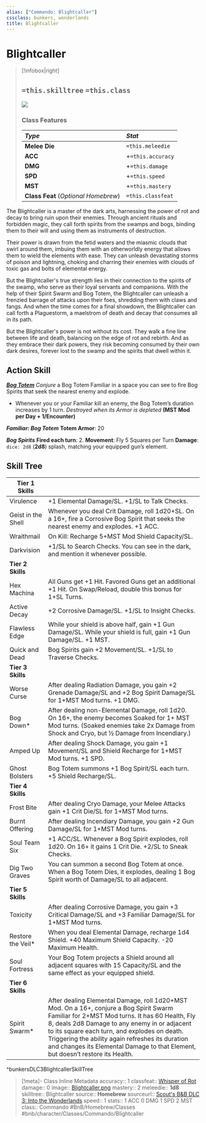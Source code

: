 ```yaml
---
alias: ["Commando: Blightcaller"]
cssclass: bunkers, wonderlands
title: Blightcaller
---
```


# Blightcaller


>[!infobox|right]
>## `=this.skilltree` `=this.class`
>![](_attachments/Blightcaller.png)
> ### Class Features
>
> | ***Type*** | ***Stat*** |
> |:---|:---|
> | **Melee Die** | `=this.meleedie` |
> | **ACC** | +`=this.accuracy`|
> | **DMG** | +`=this.damage` |
> | **SPD** | +`=this.speed` |
> | **MST** | +`=this.mastery` |
> | **Class Feat** (*Optional Homebrew*) | `=this.classfeat` |
>

The Blightcaller is a master of the dark arts, harnessing the power of rot and decay to bring ruin upon their enemies. Through ancient rituals and forbidden magic, they call forth spirits from the swamps and bogs, binding them to their will and using them as instruments of destruction.

Their power is drawn from the fetid waters and the miasmic clouds that swirl around them, imbuing them with an otherworldly energy that allows them to wield the elements with ease. They can unleash devastating storms of poison and lightning, choking and charring their enemies with clouds of toxic gas and bolts of elemental energy.

But the Blightcaller's true strength lies in their connection to the spirits of the swamp, who serve as their loyal servants and companions. With the help of their Spirit Swarm and Bog Totem, the Blightcaller can unleash a frenzied barrage of attacks upon their foes, shredding them with claws and fangs. And when the time comes for a final showdown, the Blightcaller can call forth a Plaguestorm, a maelstrom of death and decay that consumes all in its path.

But the Blightcaller's power is not without its cost. They walk a fine line between life and death, balancing on the edge of rot and rebirth. And as they embrace their dark powers, they risk becoming consumed by their own dark desires, forever lost to the swamp and the spirits that dwell within it.

## Action Skill
***[Bog Totem](../../Abilities/Commando/Bog-Totem.md)***
*Conjure* a Bog Totem Familiar in a space you can see to fire Bog Spirits that seek the nearest enemy and explode.
- Whenever you or your Familiar kill an enemy, the Bog Totem’s duration increases by 1 turn.
*Destroyed when its Armor is depleted*
**(MST Mod per Day + 1/Encounter)**

***Familiar: Bog Totem***
**Totem Armor**: 20

***Bog Spirits***
**Fired each turn**: 2.
**Movement**: Fly 5 Squares per Turn
**Damage**: `dice: 2d8` (**2d8**) splash, matching your equipped gun’s element.

## Skill Tree
| Tier 1 Skills |  |
|---|---|
| Virulence | +1 Elemental Damage/SL. +1/SL to Talk Checks. |
| Geist in the Shell | Whenever you deal Crit Damage, roll 1d20+SL. On a 16+, fire a Corrosive Bog Spirit that seeks the nearest enemy and explodes. +1 ACC. |
| Wraithmail | On Kill: Recharge 5+MST Mod Shield Capacity/SL.  |
| Darkvision | +1/SL to Search Checks. You can see in the dark, and mention it whenever possible. |
| **Tier 2 Skills** |  |
| Hex Machina | All Guns get +1 Hit. Favored Guns get an additional +1 Hit. On Swap/Reload, double this bonus for 1+SL Turns. |
| Active Decay | +2 Corrosive Damage/SL. +1/SL to Insight Checks. |
| Flawless Edge | While your shield is above half, gain +1 Gun Damage/SL.  While your shield is full, gain +1 Gun Damage/SL. +1 MST. |
| Quick and Dead | Bog Spirits gain +2 Movement/SL. +1/SL to Traverse Checks. |
| **Tier 3 Skills** |  |
| Worse Curse | After dealing Radiation Damage, you gain +2 Grenade Damage/SL and +2 Bog Spirit Damage/SL for 1+MST Mod turns. +1 DMG. |
| Bog Down\* | After dealing non-Elemental Damage, roll 1d20. On 16+, the enemy becomes Soaked for 1+ MST Mod turns.  (Soaked enemies take 2x Damage from Shock and Cryo, but ½ Damage from Incendiary.) |
| Amped Up | After dealing Shock Damage, you gain +1 Movement/SL and Shield Recharge for 1+MST Mod turns. +1 SPD. |
| Ghost Bolsters | Bog Totem summons +1 Bog Spirit/SL each turn. +5 Shield Recharge/SL. |
| **Tier 4 Skills** |  |
| Frost Bite | After dealing Cryo Damage, your Melee Attacks gain +1 Crit Die/SL for 1+MST Mod turns. |
| Burnt Offering | After dealing Incendiary Damage, you gain +2 Gun Damage/SL for 1+MST Mod turns. |
| Soul Team Six | +1 ACC/SL. Whenever a Bog Spirit explodes, roll 1d20. On 16+ it gains 1 Crit Die. +2/SL to Sneak Checks. |
| Dig Two Graves | You can summon a second Bog Totem at once. When a Bog Totem Dies, it explodes, dealing 1 Bog Spirit worth of Damage/SL to all adjacent. |
| **Tier 5 Skills** |  |
| Toxicity | After dealing Corrosive Damage, you gain +3 Critical Damage/SL and +3 Familiar Damage/SL for 1+MST Mod turns. |
| Restore the Veil\* | When you deal Elemental Damage, recharge 1d4 Shield.  +40 Maximum Shield Capacity. -20 Maximum Health. |
| Soul Fortress | Your Bog Totem projects a Shield around all adjacent squares with 15 Capacity/SL and the same effect as your equipped shield. |
| **Tier 6 Skills** |  |
| Spirit Swarm\* | After dealing Elemental Damage, roll 1d20+MST Mod. On a 16+, conjure a Bog Spirit Swarm Familiar for 2+MST Mod turns. It has 60 Health, Fly 8, deals 2d8 Damage to any enemy in or adjacent to its square each turn, and explodes on death.  Triggering the ability again refreshes its duration and changes its Elemental Damage to that Element, but doesn’t restore its Health. |
^bunkersDLC3BlightcallerSkillTree

>[!meta]- Class Inline Metadata
> accuracy:: 1
> classfeat:: [Whisper of Rot](../../Class-Feats/Whisper-of-Rot.md)
> damage:: 0
> image:: [Blightcaller.png](_attachments/Blightcaller.png)
> mastery:: 2
> meleedie:: **1d8**
> skilltree:: Blightcaller
> source:: **Homebrew**
> sourceurl:: [Scout's B&B DLC 3: Into the Wonderlands](https://docs.google.com/document/d/1MLOgrWwcLNTnP9PuXrKiLImy7SUh4hXO8arVUAlmdp0/edit)
> speed:: 1
> stats:: 1 ACC 0 DMG 1 SPD 2 MST
> class:: Commando
 #BnB/Homebrew/Classes #bnb/character/Classes/Commando/Blightcaller